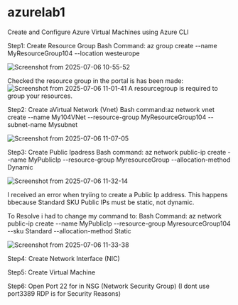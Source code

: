 # azurelab1
Create and Configure Azure Virtual Machines using Azure CLI

Step1: Create Resource Group
Bash Command: az group create --name MyResourceGroup104 --location westeurope

![Screenshot from 2025-07-06 10-55-52](https://github.com/user-attachments/assets/2f1efc1a-c463-4896-a30a-87b71809eef8)

Checked the resource group in the portal is has been made:
![Screenshot from 2025-07-06 11-01-41](https://github.com/user-attachments/assets/b29f1657-ebbf-4630-8223-755ca415282b)
A resourcegroup is required to group your resources.

Step2: Create  aVirtual Network (Vnet)
Bash command:az network vnet create --name My104VNet --resource-group MyResourceGroup104 --subnet-name Mysubnet

![Screenshot from 2025-07-06 11-07-05](https://github.com/user-attachments/assets/8cdbf434-c36d-4534-84bb-fd47dab14d93)


Step3: Create Public Ipadress
Bash command: az network public-ip create --name MyPublicIp --resource-group MyresourceGroup --allocation-method Dynamic 

![Screenshot from 2025-07-06 11-32-14](https://github.com/user-attachments/assets/4638764b-090d-4a35-afcf-6013ea5ca469)

I received an error when tryiing to create a Public Ip address. This happens bbecause Standard SKU Public IPs must be static, not dynamic.

To Resolve i had to change my command to:
Bash Command: az network public-ip create --name MyPublicIp --resource-group MyresourceGroup104 --sku Standard --allocation-method Static 

![Screenshot from 2025-07-06 11-33-38](https://github.com/user-attachments/assets/c84b0101-4255-4cd7-9dbb-7b503b94c70c)


Step4: Create Network Interface (NIC)

Step5: Create Virtual Machine

Step6: Open Port 22 for in NSG (Network Security Group) 
(I dont use port3389 RDP is for Security Reasons)
